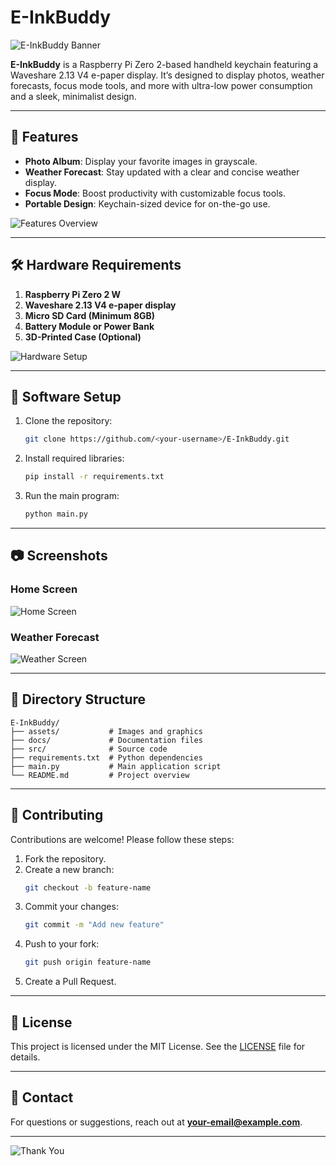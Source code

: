 # E-InkBuddy

![E-InkBuddy Banner](assets/banner.png)

**E-InkBuddy** is a Raspberry Pi Zero 2-based handheld keychain featuring a Waveshare 2.13 V4 e-paper display. It’s designed to display photos, weather forecasts, focus mode tools, and more with ultra-low power consumption and a sleek, minimalist design.

---

## 🚀 Features

- **Photo Album**: Display your favorite images in grayscale.
- **Weather Forecast**: Stay updated with a clear and concise weather display.
- **Focus Mode**: Boost productivity with customizable focus tools.
- **Portable Design**: Keychain-sized device for on-the-go use.

![Features Overview](assets/features.png)

---

## 🛠️ Hardware Requirements

1. **Raspberry Pi Zero 2 W**
2. **Waveshare 2.13 V4 e-paper display**
3. **Micro SD Card (Minimum 8GB)**
4. **Battery Module or Power Bank**
5. **3D-Printed Case (Optional)**

![Hardware Setup](assets/hardware.png)

---

## 🧩 Software Setup

1. Clone the repository:
   ```bash
   git clone https://github.com/<your-username>/E-InkBuddy.git
   ```

2. Install required libraries:
   ```bash
   pip install -r requirements.txt
   ```

3. Run the main program:
   ```bash
   python main.py
   ```

---

## 📷 Screenshots

### Home Screen
![Home Screen](assets/home_screen.png)

### Weather Forecast
![Weather Screen](assets/weather_screen.png)

---

## 📂 Directory Structure

```
E-InkBuddy/
├── assets/           # Images and graphics
├── docs/             # Documentation files
├── src/              # Source code
├── requirements.txt  # Python dependencies
├── main.py           # Main application script
└── README.md         # Project overview
```

---

## 🌟 Contributing

Contributions are welcome! Please follow these steps:

1. Fork the repository.
2. Create a new branch:
   ```bash
   git checkout -b feature-name
   ```
3. Commit your changes:
   ```bash
   git commit -m "Add new feature"
   ```
4. Push to your fork:
   ```bash
   git push origin feature-name
   ```
5. Create a Pull Request.

---

## 📝 License

This project is licensed under the MIT License. See the [LICENSE](LICENSE) file for details.

---

## 📧 Contact

For questions or suggestions, reach out at **your-email@example.com**.

---

![Thank You](assets/thank_you.png)
